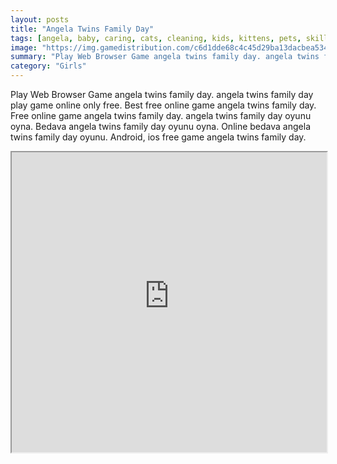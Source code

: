 ```yaml
---
layout: posts
title: "Angela Twins Family Day"
tags: [angela, baby, caring, cats, cleaning, kids, kittens, pets, skill, tom, free, online, games, oyna, game, free, games, play, play, games]
image: "https://img.gamedistribution.com/c6d1dde68c4c45d29ba13dacbea534cd.jpg"
summary: "Play Web Browser Game angela twins family day. angela twins family day play game online only free. Best free online game angela twins family day. Free online game angela twins family day. angela twins family day oyunu oyna. Bedava angela twins family day oyunu oyna. Online bedava angela twins family day oyunu. Android, ios free game angela twins family day."
category: "Girls"
---
```


Play Web Browser Game angela twins family day. angela twins family day play game online only free. Best free online game angela twins family day. Free online game angela twins family day. angela twins family day oyunu oyna. Bedava angela twins family day oyunu oyna. Online bedava angela twins family day oyunu. Android, ios free game angela twins family day.

<iframe width="100%" height="480px;" src="https://html5.gamedistribution.com/c6d1dde68c4c45d29ba13dacbea534cd/"></iframe>
